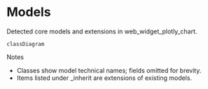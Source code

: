 # Models

Detected core models and extensions in web_widget_plotly_chart.

```mermaid
classDiagram
```

Notes
- Classes show model technical names; fields omitted for brevity.
- Items listed under _inherit are extensions of existing models.

